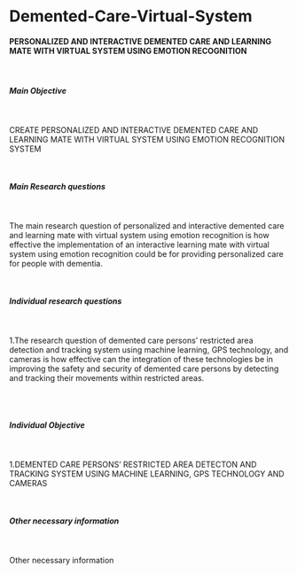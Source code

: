 # Demented-Care-Virtual-System
<body>
<h4>PERSONALIZED AND INTERACTIVE DEMENTED CARE AND LEARNING MATE WITH VIRTUAL SYSTEM USING EMOTION RECOGNITION</h4><br>
<h5>Main Objective</h5><br>
<p>CREATE PERSONALIZED AND INTERACTIVE DEMENTED CARE AND LEARNING MATE WITH VIRTUAL SYSTEM USING EMOTION RECOGNITION SYSTEM</p><br>
<h5>Main Research questions</h5><br>
<p>The main research question of personalized and interactive demented care and learning mate with virtual system using emotion recognition is how effective the implementation of an interactive learning mate with virtual system using emotion recognition could be for providing personalized care for people with dementia.</p><br>
<h5>Individual research questions</h5><br>
<p>1.The research question of demented care persons’ restricted area detection and tracking system using machine learning, GPS technology, and cameras is how effective can the integration of these technologies be in improving the safety and security of demented care persons by detecting and tracking their movements within restricted areas.</p><br>
   <br>
<h5>Individual Objective</h5><br>
<p>1.DEMENTED CARE PERSONS’ RESTRICTED AREA DETECTON AND TRACKING SYSTEM USING MACHINE LEARNING, GPS TECHNOLOGY AND CAMERAS<br>
   
</p><br>
<h5>Other necessary information</h5><br>
<p>Other necessary information</p><br>
</body>
